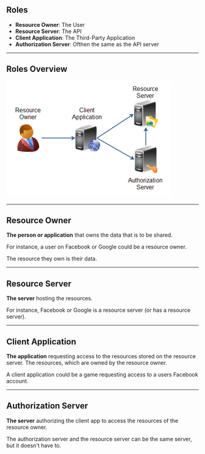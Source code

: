 ##  Roles

- **Resource Owner**: The User
- **Resource Server**: The API
- **Client Application**: The Third-Party Application
- **Authorization Server**: Ofthen the same as the API server

---

##  Roles Overview

![](/images/roles-overview.png)

---

##  Resource Owner

**The person or application** that owns the data that is to be shared.

For instance, a user on Facebook or Google could be a resource owner.

The resource they own is their data.

---

##  Resource Server

**The server** hosting the resources.

For instance, Facebook or Google is a resource server (or has a resource server).

---

##  Client Application

**The application** requesting access to the resources stored on the resource server. The resources, which are owned by the resource owner.

A client application could be a game requesting access to a users Facebook account.

---

##  Authorization Server

**The server** authorizing the client app to access the resources of the resource owner.

The authorization server and the resource server can be the same server, but it doesn't have to.
